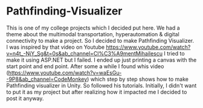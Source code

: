 # Pathfinding-Visualizer
This is one of my college projects which I decided put here. We had a theme about the multimodal transportation, hyperautomation & digital connectivity to make a project.
So I decided to make Pathfinding Visualizer. I was inspired by that video on Youtube https://www.youtube.com/watch?v=n4t_-NjY_Sg&t=0s&ab_channel=Cl%C3%A9mentMihailescu
I tried to make it using ASP.NET but I failed. I ended up just printing a canvas with the start point and end point.
After some a while I found whis video (https://www.youtube.com/watch?v=waEsGu--9P8&ab_channel=CodeMonkey) which step by step shows how to make Pathfinding visualizer in Unity. So followed his tutorials.
Initially, I didn't want to put it as my project but after realizing how it impacted me I decided to post it anyway.
